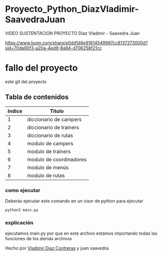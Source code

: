# Proyecto_Python_DiazVladimir-SaavedraJuan

VIDEO SUSTENTACION PROYECTO Diaz Vladimir - Saavedra Juan

https://www.loom.com/share/e0dd1d4e91614549997cc8137273000d?sid=70da90f3-a20a-4ed9-8a94-d706258f21cc



# fallo del proyecto 
este git del proyecto  

## Tabla de contenidos
| Indice | Titulo  |
|--|--|
| 1 | diccionario de campers |
| 2 | diccionario de trainers |
| 3 | diccionario de rutas |
| 4 | modulo de campers |
| 5 | modulo de trainers |
| 6 | modulo de coordinadores |
| 7 | modulo de menús |
| 8 | modulo de rutas |


### como ejecutar 
Deberás ejecutar este comando en un visor de python  para ejecutar  

```bash
python3 main.py
```

### explicación  
ejecutamos main.py por que en este archivo estamos importando todas las funciones de los demás archivos  


Hecho por [Vladimir Diaz Contreras](https://github.com/VladimirDiazContreras)  y juan saavedra
